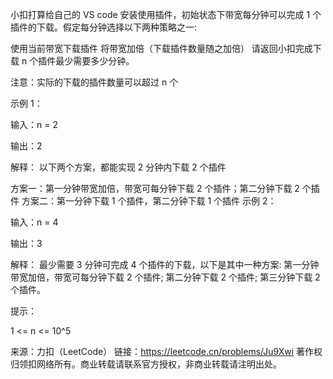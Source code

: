 小扣打算给自己的 VS code 安装使用插件，初始状态下带宽每分钟可以完成 1 个插件的下载。假定每分钟选择以下两种策略之一:

使用当前带宽下载插件
将带宽加倍（下载插件数量随之加倍）
请返回小扣完成下载 n 个插件最少需要多少分钟。

注意：实际的下载的插件数量可以超过 n 个

示例 1：

输入：n = 2

输出：2

解释：
以下两个方案，都能实现 2 分钟内下载 2 个插件

方案一：第一分钟带宽加倍，带宽可每分钟下载 2 个插件；第二分钟下载 2 个插件
方案二：第一分钟下载 1 个插件，第二分钟下载 1 个插件
示例 2：

输入：n = 4

输出：3

解释：
最少需要 3 分钟可完成 4 个插件的下载，以下是其中一种方案:
第一分钟带宽加倍，带宽可每分钟下载 2 个插件;
第二分钟下载 2 个插件;
第三分钟下载 2 个插件。

提示：

1 <= n <= 10^5

来源：力扣（LeetCode）
链接：https://leetcode.cn/problems/Ju9Xwi
著作权归领扣网络所有。商业转载请联系官方授权，非商业转载请注明出处。
